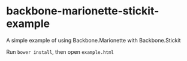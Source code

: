 # backbone-marionette-stickit-example
A simple example of using Backbone.Marionette with Backbone.Stickit

Run `bower install`, then open `example.html`
